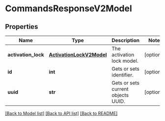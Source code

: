 # CommandsResponseV2Model

## Properties
Name | Type | Description | Notes
------------ | ------------- | ------------- | -------------
**activation_lock** | [**ActivationLockV2Model**](ActivationLockV2Model.md) | The activation lock model. | [optional] 
**id** | **int** | Gets or sets identifier. | [optional] 
**uuid** | **str** | Gets or sets current objects UUID. | [optional] 

[[Back to Model list]](../README.md#documentation-for-models) [[Back to API list]](../README.md#documentation-for-api-endpoints) [[Back to README]](../README.md)


